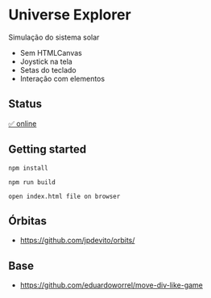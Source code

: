 # Universe Explorer 

Simulação do sistema solar
- Sem HTMLCanvas
- Joystick na tela
- Setas do teclado 
- Interação com elementos

## Status 
[&#9989; online](https://eduardoworrel.github.io/universe-explorer/)

## Getting started

```
npm install

npm run build

open index.html file on browser
```

## Órbitas
- https://github.com/jpdevito/orbits/

## Base
- https://github.com/eduardoworrel/move-div-like-game

